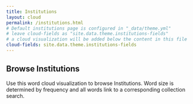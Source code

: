 ```yaml
---
title: Institutions
layout: cloud
permalink: /institutions.html
# Default institutions page is configured in "_data/theme.yml"
# leave cloud-fields as "site.data.theme.institutions-fields"
# a cloud visualization will be added below the content in this file
cloud-fields: site.data.theme.institutions-fields
---
```


## Browse Institutions

Use this word cloud visualization to browse Institutions.
Word size is determined by frequency and all words link to a corresponding collection search.
